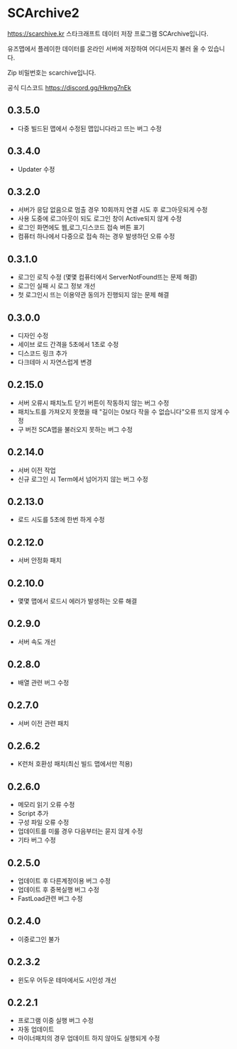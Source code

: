 # SCArchive2
https://scarchive.kr
스타크래프트 데이터 저장 프로그램 SCArchive입니다.

유즈맵에서 플레이한 데이터를 온라인 서버에 저장하여 어디서든지 불러 올 수 있습니다.

Zip 비밀번호는 scarchive입니다.

공식 디스코드
https://discord.gg/Hkmg7nEk


## 0.3.5.0
 - 다중 빌드된 맵에서 수정된 맵입니다라고 뜨는 버그 수정


## 0.3.4.0
 - Updater 수정

   
## 0.3.2.0
 - 서버가 응답 없음으로 멈출 경우 10회까지 연결 시도 후 로그아웃되게 수정
 - 사용 도중에 로그아웃이 되도 로그인 창이 Active되지 않게 수정
 - 로그인 화면에도 웹,로그,디스코드 접속 버튼 표기
 - 컴퓨터 하나에서 다중으로 접속 하는 경우 발생하던 오류 수정


## 0.3.1.0
 - 로그인 로직 수정 (몇몇 컴퓨터에서 ServerNotFound뜨는 문제 해결)
 - 로그인 실패 시 로그 정보 개선
 - 첫 로그인시 뜨는 이용약관 동의가 진행되지 않는 문제 해결
   

## 0.3.0.0
 - 디자인 수정
 - 세이브 로드 간격을 5초에서 1초로 수정
 - 디스코드 링크 추가
 - 다크테마 시 자연스럽게 변경
   
   
## 0.2.15.0
 - 서버 오류시 패치노트 닫기 버튼이 작동하지 않는 버그 수정
 - 패치노트를 가져오지 못했을 때 "길이는 0보다 작을 수 없습니다"오류 뜨지 않게 수정
 - 구 버전 SCA맵을 불러오지 못하는 버그 수정


## 0.2.14.0
 - 서버 이전 작업
 - 신규 로그인 시 Term에서 넘어가지 않는 버그 수정


## 0.2.13.0
 - 로드 시도를 5초에 한번 하게 수정


## 0.2.12.0
 - 서버 안정화 패치


## 0.2.10.0
 - 몇몇 맵에서 로드시 에러가 발생하는 오류 해결


## 0.2.9.0
 - 서버 속도 개선


## 0.2.8.0
 - 배열 관련 버그 수정


## 0.2.7.0
 - 서버 이전 관련 패치

   
## 0.2.6.2
 - K런처 호환성 패치(최신 빌드 맵에서만 적용)


## 0.2.6.0
 - 메모리 읽기 오류 수정
 - Script 추가
 - 구성 파일 오류 수정
 - 업데이트를 미룰 경우 다음부터는 묻지 않게 수정
 - 기타 버그 수정


## 0.2.5.0
- 업데이트 후 다른계정이용 버그 수정
- 업데이트 후 중복실행 버그 수정
- FastLoad관련 버그 수정


## 0.2.4.0
- 이중로그인 불가


## 0.2.3.2
- 윈도우 어두운 테마에서도 시인성 개선


## 0.2.2.1
- 프로그램 이중 실행 버그 수정
- 자동 업데이트
- 마이너패치의 경우 업데이트 하지 않아도 실행되게 수정
